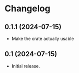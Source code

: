 # Changelog

## 0.1.1 (2024-07-15)

* Make the crate actually usable

## 0.1 (2024-07-15)

* Initial release.
